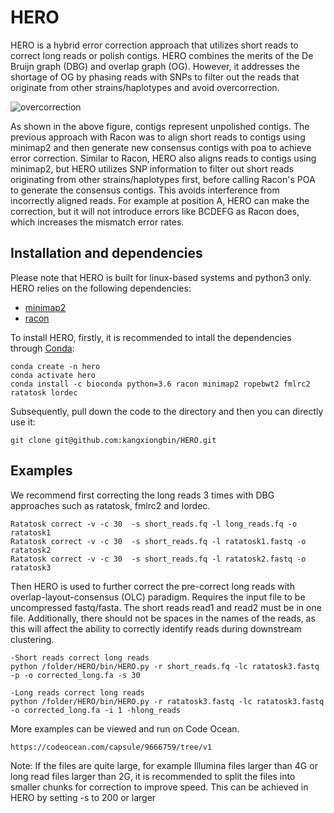 # HERO
HERO is a hybrid error correction approach that utilizes short reads to correct long reads or polish contigs. HERO combines the merits of the De Bruijn graph (DBG) and overlap graph (OG). However, it addresses the shortage of OG by phasing reads with SNPs to filter out the reads that originate from other strains/haplotypes and avoid overcorrection.

![overcorrection](https://github.com/kangxiongbin/HERO/assets/23208764/8d334ac1-e0f6-4ce3-b49a-381c70fad6f4)

As shown in the above figure, contigs represent unpolished contigs. The previous approach with Racon was to align short reads to contigs using minimap2 and then generate new consensus contigs with poa to achieve error correction. Similar to Racon, HERO also aligns reads to contigs using minimap2, but HERO utilizes SNP information to filter out short reads originating from other strains/haplotypes first, before calling Racon's POA to generate the consensus contigs. This avoids interference from incorrectly aligned reads. For example at position A, HERO can make the correction, but it will not introduce errors like BCDEFG as Racon does, which increases the mismatch error rates.

## Installation and dependencies
Please note that HERO is built for linux-based systems and python3 only.
HERO relies on the following dependencies:
- [minimap2](https://github.com/lh3/minimap2)
- [racon](https://github.com/isovic/racon)

To install HERO, firstly, it is recommended to intall the dependencies through [Conda](https://docs.conda.io/en/latest/):
```
conda create -n hero
conda activate hero
conda install -c bioconda python=3.6 racon minimap2 ropebwt2 fmlrc2 ratatosk lordec
```
Subsequently, pull down the code to the directory and then you can directly use it:
```
git clone git@github.com:kangxiongbin/HERO.git
```
## Examples
We recommend first correcting the long reads 3 times with DBG approaches such as ratatosk, fmlrc2 and lordec.

```
Ratatosk correct -v -c 30  -s short_reads.fq -l long_reads.fq -o ratatosk1
Ratatosk correct -v -c 30  -s short_reads.fq -l ratatosk1.fastq -o ratatosk2
Ratatosk correct -v -c 30  -s short_reads.fq -l ratatosk2.fastq -o ratatosk3
```

Then HERO is used to further correct the pre-correct long reads with overlap-layout-consensus (OLC) paradigm. Requires the input file to be uncompressed fastq/fasta. The short reads read1 and read2 must be in one file. Additionally, there should not be spaces in the names of the reads, as this will affect the ability to correctly identify reads during downstream clustering. 

```
-Short reads correct long reads
python /folder/HERO/bin/HERO.py -r short_reads.fq -lc ratatosk3.fastq -p -o corrected_long.fa -s 30

-Long reads correct long reads
python /folder/HERO/bin/HERO.py -r ratatosk3.fastq -lc ratatosk3.fastq -o corrected_long.fa -i 1 -hlong_reads

```

More examples can be viewed and run on Code Ocean. 

```
https://codeocean.com/capsule/9666759/tree/v1
```

Note: If the files are quite large, for example Illumina files larger than 4G or long read files larger than 2G, it is recommended to split the files into smaller chunks for correction to improve speed. This can be achieved in HERO by setting -s to 200 or larger
